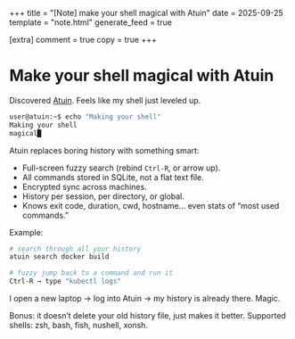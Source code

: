 +++
title = "[Note] make your shell magical with Atuin"
date = 2025-09-25
template = "note.html"
generate_feed = true

[extra]
comment = true
copy = true
+++

# Make your shell magical with Atuin

Discovered [Atuin](https://github.com/atuinsh/atuin).
Feels like my shell just leveled up.

```bash
user@atuin:~$ echo "Making your shell"
Making your shell
magical█
```

Atuin replaces boring history with something smart:

- Full-screen fuzzy search (rebind `Ctrl-R`, or arrow up).
- All commands stored in SQLite, not a flat text file.
- Encrypted sync across machines.
- History per session, per directory, or global.
- Knows exit code, duration, cwd, hostname… even stats of “most used commands.”

Example:

```bash
# search through all your history
atuin search docker build

# fuzzy jump back to a command and run it
Ctrl-R → type "kubectl logs"
```

I open a new laptop → log into Atuin → my history is already there. Magic.

Bonus: it doesn’t delete your old history file, just makes it better. Supported shells: zsh, bash, fish, nushell, xonsh.
